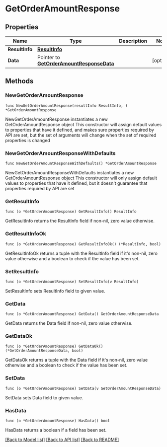 # GetOrderAmountResponse

## Properties

Name | Type | Description | Notes
------------ | ------------- | ------------- | -------------
**ResultInfo** | [**ResultInfo**](ResultInfo.md) |  | 
**Data** | Pointer to [**GetOrderAmountResponseData**](GetOrderAmountResponseData.md) |  | [optional] 

## Methods

### NewGetOrderAmountResponse

`func NewGetOrderAmountResponse(resultInfo ResultInfo, ) *GetOrderAmountResponse`

NewGetOrderAmountResponse instantiates a new GetOrderAmountResponse object
This constructor will assign default values to properties that have it defined,
and makes sure properties required by API are set, but the set of arguments
will change when the set of required properties is changed

### NewGetOrderAmountResponseWithDefaults

`func NewGetOrderAmountResponseWithDefaults() *GetOrderAmountResponse`

NewGetOrderAmountResponseWithDefaults instantiates a new GetOrderAmountResponse object
This constructor will only assign default values to properties that have it defined,
but it doesn't guarantee that properties required by API are set

### GetResultInfo

`func (o *GetOrderAmountResponse) GetResultInfo() ResultInfo`

GetResultInfo returns the ResultInfo field if non-nil, zero value otherwise.

### GetResultInfoOk

`func (o *GetOrderAmountResponse) GetResultInfoOk() (*ResultInfo, bool)`

GetResultInfoOk returns a tuple with the ResultInfo field if it's non-nil, zero value otherwise
and a boolean to check if the value has been set.

### SetResultInfo

`func (o *GetOrderAmountResponse) SetResultInfo(v ResultInfo)`

SetResultInfo sets ResultInfo field to given value.


### GetData

`func (o *GetOrderAmountResponse) GetData() GetOrderAmountResponseData`

GetData returns the Data field if non-nil, zero value otherwise.

### GetDataOk

`func (o *GetOrderAmountResponse) GetDataOk() (*GetOrderAmountResponseData, bool)`

GetDataOk returns a tuple with the Data field if it's non-nil, zero value otherwise
and a boolean to check if the value has been set.

### SetData

`func (o *GetOrderAmountResponse) SetData(v GetOrderAmountResponseData)`

SetData sets Data field to given value.

### HasData

`func (o *GetOrderAmountResponse) HasData() bool`

HasData returns a boolean if a field has been set.


[[Back to Model list]](../README.md#documentation-for-models) [[Back to API list]](../README.md#documentation-for-api-endpoints) [[Back to README]](../README.md)


